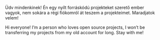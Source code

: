 Üdv mindenkinek!
Én egy nyílt forráskódú projekteket szerető ember vagyok, nem sokára a régi fiókomról át teszem a projekteimet. Maradjatok velem!

Hi everyone!
 I’m a person who loves open source projects, I won’t be transferring my projects from my old account for long. Stay with me!
